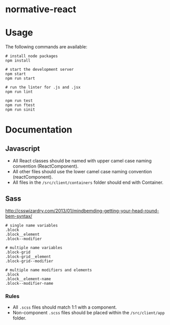 # normative-react



# Usage

The following commands are available:

```
# install node packages
npm install

# start the development server
npm start
npm run start

# run the linter for .js and .jsx
npm run lint

npm run test
npm run ftest
npm run sinit
```

# Documentation

## Javascript

* All React classes should be named with upper camel case naming convention (ReactComponent).
* All other files should use the lower camel case naming convention (reactComponent).
* All files in the `/src/client/containers` folder should end with Container.

## Sass

http://csswizardry.com/2013/01/mindbemding-getting-your-head-round-bem-syntax/

```
# single name variables
.block
.block__element
.block--modifier

# multiple name variables
.block-grid
.block-grid__element
.block-grid--modifier

# multiple name modifiers and elements
.block
.block__element-name
.block--modifier-name
```

### Rules

* All `.scss` files should match 1:1 with a component.
* Non-component `.scss` files should be placed within the `/src/client/app` folder.
